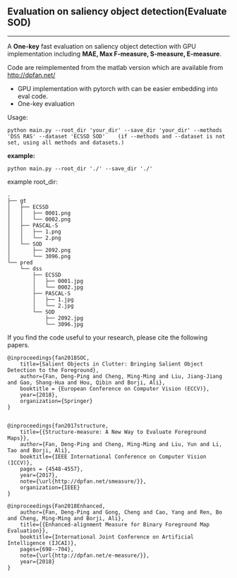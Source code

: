 ## Evaluation on saliency object detection(Evaluate SOD)
---
A **One-key** fast evaluation on saliency object detection with GPU implementation including **MAE, Max F-measure, S-measure, E-measure**.

Code are reimplemented from the matlab version which are available from http://dpfan.net/

* GPU implementation with pytorch with can be easier embedding into eval code.
* One-key evaluation

Usage:
```
python main.py --root_dir 'your_dir' --save_dir 'your_dir' --methods 'DSS RAS' --dataset 'ECSSD SOD'    (if --methods and --dataset is not set, using all methods and datasets.)
```
**example:**
```
python main.py --root_dir './' --save_dir './'
```
example root_dir:
```
.
├── gt
│   ├── ECSSD
│   │   ├── 0001.png
│   │   └── 0002.png
│   ├── PASCAL-S
│   │   ├── 1.png
│   │   └── 2.png
│   └── SOD
│       ├── 2092.png
│       └── 3096.png
└── pred
    └── dss
        ├── ECSSD
        │   ├── 0001.jpg
        │   └── 0002.jpg
        ├── PASCAL-S
        │   ├── 1.jpg
        │   └── 2.jpg
        └── SOD
            ├── 2092.jpg
            └── 3096.jpg
```


If you find the code useful to your research, please cite the following papers.
```
@inproceedings{fan2018SOC,
	title={Salient Objects in Clutter: Bringing Salient Object Detection to the Foreground},
	author={Fan, Deng-Ping and Cheng, Ming-Ming and Liu, Jiang-Jiang and Gao, Shang-Hua and Hou, Qibin and Borji, Ali},
	booktitle = {European Conference on Computer Vision (ECCV)},
	year={2018},
	organization={Springer}
}


@inproceedings{fan2017structure,
	title={{Structure-measure: A New Way to Evaluate Foreground Maps}},
	author={Fan, Deng-Ping and Cheng, Ming-Ming and Liu, Yun and Li, Tao and Borji, Ali},
	booktitle={IEEE International Conference on Computer Vision (ICCV)},
	pages = {4548-4557},
	year={2017},
	note={\url{http://dpfan.net/smeasure/}},
	organization={IEEE}
}

@inproceedings{Fan2018Enhanced,
	author={Fan, Deng-Ping and Gong, Cheng and Cao, Yang and Ren, Bo and Cheng, Ming-Ming and Borji, Ali},
	title={{Enhanced-alignment Measure for Binary Foreground Map Evaluation}},
	booktitle={International Joint Conference on Artificial Intelligence (IJCAI)},
	pages={698--704},
	note={\url{http://dpfan.net/e-measure/}},
	year={2018}
}
```